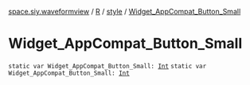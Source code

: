 [space.siy.waveformview](../../index.md) / [R](../index.md) / [style](index.md) / [Widget_AppCompat_Button_Small](./-widget_-app-compat_-button_-small.md)

# Widget_AppCompat_Button_Small

`static var Widget_AppCompat_Button_Small: `[`Int`](https://kotlinlang.org/api/latest/jvm/stdlib/kotlin/-int/index.html)
`static var Widget_AppCompat_Button_Small: `[`Int`](https://kotlinlang.org/api/latest/jvm/stdlib/kotlin/-int/index.html)